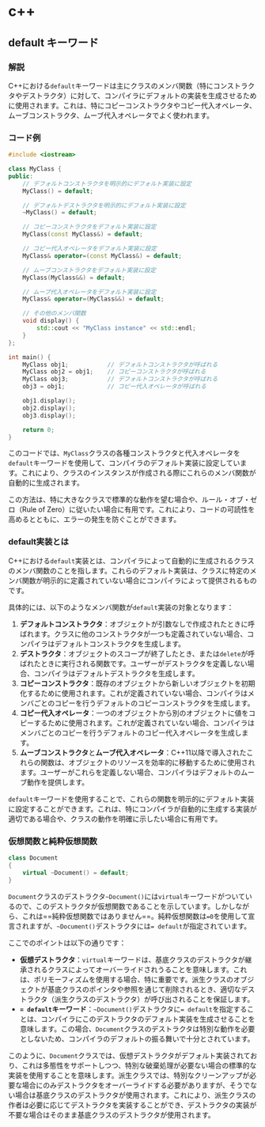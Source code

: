 # c++

## default キーワード

### 解説

C++における`default`キーワードは主にクラスのメンバ関数（特にコンストラクタやデストラクタ）に対して、コンパイラにデフォルトの実装を生成させるために使用されます。これは、特にコピーコンストラクタやコピー代入オペレータ、ムーブコンストラクタ、ムーブ代入オペレータでよく使われます。

### コード例

```cpp
#include <iostream>

class MyClass {
public:
    // デフォルトコンストラクタを明示的にデフォルト実装に設定
    MyClass() = default;

    // デフォルトデストラクタを明示的にデフォルト実装に設定
    ~MyClass() = default;

    // コピーコンストラクタをデフォルト実装に設定
    MyClass(const MyClass&) = default;

    // コピー代入オペレータをデフォルト実装に設定
    MyClass& operator=(const MyClass&) = default;

    // ムーブコンストラクタをデフォルト実装に設定
    MyClass(MyClass&&) = default;

    // ムーブ代入オペレータをデフォルト実装に設定
    MyClass& operator=(MyClass&&) = default;

    // その他のメンバ関数
    void display() {
        std::cout << "MyClass instance" << std::endl;
    }
};

int main() {
    MyClass obj1;           // デフォルトコンストラクタが呼ばれる
    MyClass obj2 = obj1;    // コピーコンストラクタが呼ばれる
    MyClass obj3;           // デフォルトコンストラクタが呼ばれる
    obj3 = obj1;            // コピー代入オペレータが呼ばれる

    obj1.display();
    obj2.display();
    obj3.display();

    return 0;
}

```

このコードでは、`MyClass`クラスの各種コンストラクタと代入オペレータを`default`キーワードを使用して、コンパイラのデフォルト実装に設定しています。これにより、クラスのインスタンスが作成される際にこれらのメンバ関数が自動的に生成されます。

この方法は、特に大きなクラスで標準的な動作を望む場合や、ルール・オブ・ゼロ（Rule of Zero）に従いたい場合に有用です。これにより、コードの可読性を高めるとともに、エラーの発生を防ぐことができます。

### default実装とは

C++における`default`実装とは、コンパイラによって自動的に生成されるクラスのメンバ関数のことを指します。これらのデフォルト実装は、クラスに特定のメンバ関数が明示的に定義されていない場合にコンパイラによって提供されるものです。

具体的には、以下のようなメンバ関数が`default`実装の対象となります：

1. **デフォルトコンストラクタ**：オブジェクトが引数なしで作成されたときに呼ばれます。クラスに他のコンストラクタが一つも定義されていない場合、コンパイラはデフォルトコンストラクタを生成します。
2. **デストラクタ**：オブジェクトのスコープが終了したとき、または`delete`が呼ばれたときに実行される関数です。ユーザーがデストラクタを定義しない場合、コンパイラはデフォルトデストラクタを生成します。
3. **コピーコンストラクタ**：既存のオブジェクトから新しいオブジェクトを初期化するために使用されます。これが定義されていない場合、コンパイラはメンバごとのコピーを行うデフォルトのコピーコンストラクタを生成します。
4. **コピー代入オペレータ**：一つのオブジェクトから別のオブジェクトに値をコピーするために使用されます。これが定義されていない場合、コンパイラはメンバごとのコピーを行うデフォルトのコピー代入オペレータを生成します。
5. **ムーブコンストラクタ**と**ムーブ代入オペレータ**：C++11以降で導入されたこれらの関数は、オブジェクトのリソースを効率的に移動するために使用されます。ユーザーがこれらを定義しない場合、コンパイラはデフォルトのムーブ動作を提供します。

`default`キーワードを使用することで、これらの関数を明示的にデフォルト実装に設定することができます。これは、特にコンパイラが自動的に生成する実装が適切である場合や、クラスの動作を明確に示したい場合に有用です。



### 仮想関数と純粋仮想関数

```cpp
class Document
{
    virtual ~Document() = default;
}
```

`Document`クラスのデストラクタ`~Document()`には`virtual`キーワードがついているので、このデストラクタが仮想関数であることを示しています。しかしながら、これは==純粋仮想関数ではありません==。純粋仮想関数は`=0`を使用して宣言されますが、`~Document()`デストラクタには`= default`が指定されています。

ここでのポイントは以下の通りです：

- **仮想デストラクタ**：`virtual`キーワードは、基底クラスのデストラクタが継承されるクラスによってオーバーライドされうることを意味します。これは、ポリモーフィズムを使用する場合、特に重要です。派生クラスのオブジェクトが基底クラスのポインタや参照を通じて削除されるとき、適切なデストラクタ（派生クラスのデストラクタ）が呼び出されることを保証します。
- **`= default`キーワード**：`~Document()`デストラクタに`= default`を指定することは、コンパイラにこのデストラクタのデフォルト実装を生成させることを意味します。この場合、`Document`クラスのデストラクタは特別な動作を必要としないため、コンパイラのデフォルトの振る舞いで十分とされています。

このように、`Document`クラスでは、仮想デストラクタがデフォルト実装されており、これは多態性をサポートしつつ、特別な破棄処理が必要ない場合の標準的な実装を使用することを意味します。派生クラスでは、特別なクリーンアップが必要な場合にのみデストラクタをオーバーライドする必要がありますが、そうでない場合は基底クラスのデストラクタが使用されます。これにより、派生クラスの作者は必要に応じてデストラクタを実装することができ、デストラクタの実装が不要な場合はそのまま基底クラスのデストラクタが使用されます。